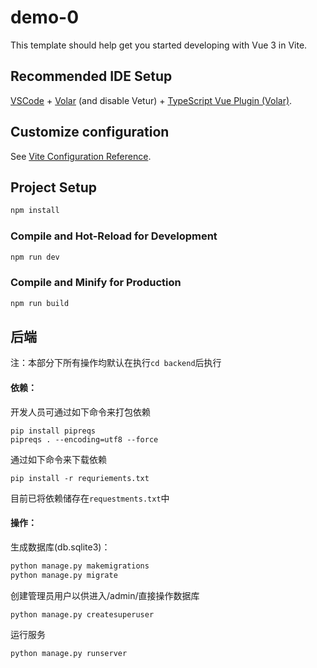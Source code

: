 # demo-0

This template should help get you started developing with Vue 3 in Vite.

## Recommended IDE Setup

[VSCode](https://code.visualstudio.com/) + [Volar](https://marketplace.visualstudio.com/items?itemName=Vue.volar) (and disable Vetur) + [TypeScript Vue Plugin (Volar)](https://marketplace.visualstudio.com/items?itemName=Vue.vscode-typescript-vue-plugin).

## Customize configuration

See [Vite Configuration Reference](https://vitejs.dev/config/).

## Project Setup

```sh
npm install
```

### Compile and Hot-Reload for Development

```sh
npm run dev
```

### Compile and Minify for Production

```sh
npm run build
```



## 后端

注：本部分下所有操作均默认在执行`cd backend`后执行

#### 依赖：

开发人员可通过如下命令来打包依赖

```shell
pip install pipreqs
pipreqs . --encoding=utf8 --force
```

通过如下命令来下载依赖

```shell
pip install -r requriements.txt
```

目前已将依赖储存在`requestments.txt`中

#### 操作：

生成数据库(db.sqlite3)：

```python
python manage.py makemigrations
python manage.py migrate
```

创建管理员用户以供进入/admin/直接操作数据库

```
python manage.py createsuperuser
```

运行服务

```python
python manage.py runserver
```

